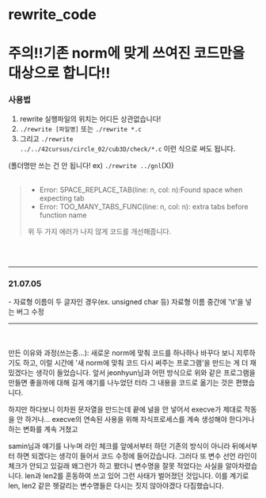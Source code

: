 # rewrite_code

<h1>주의!!기존 norm에 맞게 쓰여진 코드만을 대상으로 합니다!!</h1>

<h3>사용법</h3>

 1. rewrite 실행파일의 위치는 어디든 상관없습니다!  
 2. <code>./rewrite [파일명]</code> 또는 <code>./rewrite *.c</code>  
 3. 그리고 <code>./rewrite ../../42cursus/circle_02/cub3D/check/*.c</code> 이런 식으로 써도 됩니다.
 
 (폴더명만 쓰는 건 안 됩니다! ex) <code>./rewrite ../gnl</code>(X))
<br>
<br>

> - Error: SPACE_REPLACE_TAB(line: n, col: n):Found space when expecting tab
> - Error: TOO_MANY_TABS_FUNC(line: n, col: n): extra tabs before function name
>
>  위 두 가지 에러가 나지 않게 코드를 개선해줍니다.



<br>

<br>


---------------

<h3>21.07.05</h3>
- 자료형 이름이 두 글자인 경우(ex. unsigned char 등) 자료형 이름 중간에 '\t'을 넣는 버그 수정




---------------
<br>
<br>
만든 이유와 과정(쓰는중...): 
새로운 norm에 맞춰 코드를 하나하나 바꾸다 보니 지루하기도 하고, 이럴 시간에 '새 norm에 맞춰 코드 다시 써주는 프로그램'을 만드는 게 더 재밌겠다는 생각이 들었습니다. 
앞서 jeonhyun님과 어떤 방식으로 위와 같은 프로그램을 만들면 좋을까에 대해 길게 얘기를 나누었던 터라 그 내용을 코드로 옮기는 것은 편했습니다.

하지만 하다보니 이차원 문자열을 만드는데 끝에 널을 안 넣어서 execve가 제대로 작동을 안 하거나...
execve의 연속된 사용을 위해 자식프로세스를 계속 생성해야 한다거나하는 변화를 계속 거쳤고

samin님과 얘기를 나누며 라인 체크를 앞에서부터 하던 기존의 방식이 아니라 뒤에서부터 하면 되겠다는 생각이 들어서 코드 수정에 들어갔습니다.
그러다 또 변수 선언 라인이 체크가 안되고 있길래 왜그런가 하고 봤더니 변수명을 잘못 적었다는 사실을 알아차렸습니다. 
len과 len2를 혼동하여 쓰고 있어 그런 사태가 벌어졌던 것입니다. 
이를 계기로 len, len2 같은 헷갈리는 변수명들은 다시는 짓지 않아야겠다 다짐했습니다.
